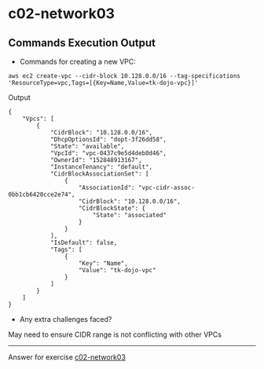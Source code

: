 # c02-network03

## Commands Execution Output

- Commands for creating a new VPC:
```
aws ec2 create-vpc --cidr-block 10.128.0.0/16 --tag-specifications 'ResourceType=vpc,Tags=[{Key=Name,Value=tk-dojo-vpc}]'
```

Output
```
{
    "Vpcs": [
        {
            "CidrBlock": "10.128.0.0/16",
            "DhcpOptionsId": "dopt-3f26dd58",
            "State": "available",
            "VpcId": "vpc-0437c9e5d4deb0d46",
            "OwnerId": "152848913167",
            "InstanceTenancy": "default",
            "CidrBlockAssociationSet": [
                {
                    "AssociationId": "vpc-cidr-assoc-0bb1cb6420cce2e74",
                    "CidrBlock": "10.128.0.0/16",
                    "CidrBlockState": {
                        "State": "associated"
                    }
                }
            ],
            "IsDefault": false,
            "Tags": [
                {
                    "Key": "Name",
                    "Value": "tk-dojo-vpc"
                }
            ]
        }
    ]
}
```

- Any extra challenges faced?

May need to ensure CIDR range is not conflicting with other VPCs

<!-- Don't change anything below this point-->
***
Answer for exercise [c02-network03](https://github.com/devopsacademyau/academy/blob/893381c6f0b69434d9e8597d3d4b1c17f9bc1371/classes/02class/exercises/c02-network03/README.md)